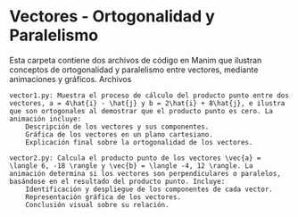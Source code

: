 # Vectores - Ortogonalidad y Paralelismo

Esta carpeta contiene dos archivos de código en Manim que ilustran conceptos de ortogonalidad y paralelismo entre vectores, mediante animaciones y gráficos.
Archivos

    vector1.py: Muestra el proceso de cálculo del producto punto entre dos vectores, a = 4\hat{i} - \hat{j} y b = 2\hat{i} + 8\hat{j}, e ilustra que son ortogonales al demostrar que el producto punto es cero. La animación incluye:
        Descripción de los vectores y sus componentes.
        Gráfica de los vectores en un plano cartesiano.
        Explicación final sobre la ortogonalidad de los vectores.

    vector2.py: Calcula el producto punto de los vectores \vec{a} = \langle 6, -18 \rangle y \vec{b} = \langle -4, 12 \rangle. La animación determina si los vectores son perpendiculares o paralelos, basándose en el resultado del producto punto. Incluye:
        Identificación y despliegue de los componentes de cada vector.
        Representación gráfica de los vectores.
        Conclusión visual sobre su relación.
